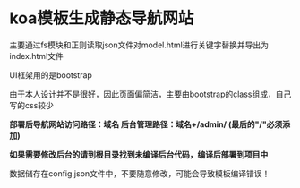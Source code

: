 <h1>koa模板生成静态导航网站</h1>
<p>主要通过fs模块和正则读取json文件对model.html进行关键字替换并导出为index.html文件</p>
<p>UI框架用的是bootstrap</p>
<p>由于本人设计并不是很好，因此页面偏简洁，主要由bootstrap的class组成，自己写的css较少</p>
<p><b>部署后导航网站访问路径：域名   后台管理路径：域名+/admin/ (最后的"/"必须添加)</b></p>
<p><b>如果需要修改后台的请到根目录找到未编译后台代码，编译后部署到项目中</b></p>
<p color="red">数据储存在config.json文件中，不要随意修改，可能会导致模板编译错误！</p>
